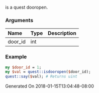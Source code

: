 is a quest dooropen.
### Arguments
**Name**|**Type**|**Description**
:---|:---|:---
door_id|int|

### Example

```perl
my $door_id = 1;
my $val = quest::isdooropen($door_id);
quest::say($val); # Returns uint
```


Generated On 2018-01-15T13:04:48-08:00